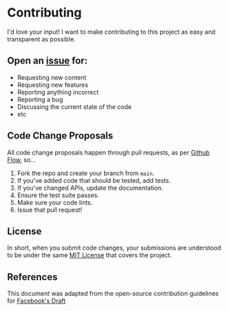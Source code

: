 # Contributing
I'd love your input! I want to make contributing to this project as easy and transparent as possible.

## Open an [issue](https://github.com/CS-1030/CS-1030.github.io/issues/new/choose) for:
- Requesting new content
- Requesting new features
- Reporting anything incorrect
- Reporting a bug
- Discussing the current state of the code
- etc

## Code Change Proposals 
All code change proposals happen through pull requests, as per [Github Flow](https://guides.github.com/introduction/flow/index.html), so... 

1. Fork the repo and create your branch from `main`.
2. If you've added code that should be tested, add tests.
3. If you've changed APIs, update the documentation.
4. Ensure the test suite passes.
5. Make sure your code lints.
6. Issue that pull request!

## License
In short, when you submit code changes, your submissions are understood to be under the same [MIT License](http://choosealicense.com/licenses/mit/) that covers the project. 

## References
This document was adapted from the open-source contribution guidelines for [Facebook's Draft](https://github.com/facebook/draft-js/blob/a9316a723f9e918afde44dea68b5f9f39b7d9b00/CONTRIBUTING.md)
